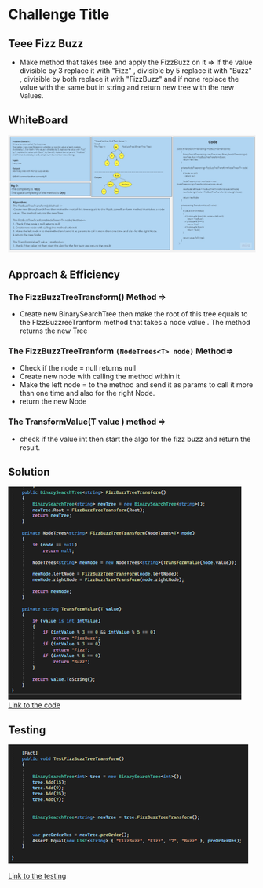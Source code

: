 # Challenge Title
## Teee Fizz Buzz
+ Make method that takes tree and apply the FizzBuzz on it  => If the value divisible by 3 replace it with "Fizz" , divisible by 5 replace it with "Buzz" , divisible by both replace it with "FizzBuzz" and if none replace the value with the same but in string and return new tree with the new Values.

## WhiteBoard 
![WhiteBoard](./Assest/FizzBuzz.jpg)
## Approach & Efficiency
### The FizzBuzzTreeTransform() Method =>
+ Create new BinarySearchTree then make the root of this tree equals to the FIzzBuzzreeTranform method that takes a node value . The method returns the new Tree

### The FizzBuzzTreeTranform `(NodeTrees<T> node)` Method=>
+ Check if the node = null returns null
+ Create new node with calling the method within it
+ Make the left node = to the method and send it as params to call it more than one time and also for the right Node.
+ return the new Node

### The TransformValue(T value  ) method =>
+ check if the value int then start the algo for the fizz buzz and return the result.



## Solution
![Tree Breadth First](./Assest/Code.png)
[Link to the code](/LinkedList/BinarySearchTree.cs)

## Testing

![Testing](./Assest/Testing.png)


[Link to the testing](/testLinkedList/UnitTest1.cs)